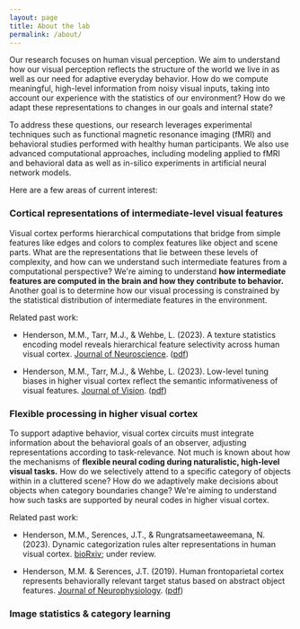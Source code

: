```yaml
---
layout: page
title: About the lab
permalink: /about/
---
```


Our research focuses on human visual perception. We aim to understand how our visual perception reflects the structure of the world we live in as well as our need for adaptive everyday behavior. How do we compute meaningful, high-level information from noisy visual inputs, taking into account our experience with the statistics of our environment? How do we adapt these representations to changes in our goals and internal state? 

To address these questions, our research leverages experimental techniques such as functional magnetic resonance imaging (fMRI) and behavioral studies performed with healthy human participants. We also use advanced computational approaches, including modeling applied to fMRI and behavioral data as well as in-silico experiments in artificial neural network models.

Here are a few areas of current interest:

### Cortical representations of intermediate-level visual features

Visual cortex performs hierarchical computations that bridge from simple features like edges and colors to complex features like object and scene parts. What are the representations that lie between these levels of complexity, and how can we understand such intermediate features from a computational perspective? We're aiming to understand <b>how intermediate features are computed in the brain and how they contribute to behavior.</b> Another goal is to determine how our visual processing is constrained by the statistical distribution of intermediate features in the environment.

Related past work:

* Henderson, M.M., Tarr, M.J., & Wehbe, L. (2023). A texture statistics encoding model reveals hierarchical feature selectivity across human visual cortex. [Journal of Neuroscience](https://doi.org/10.1523/JNEUROSCI.1822-22.2023). ([pdf](papers/JNeuro_2023.pdf))</li>

* Henderson, M.M., Tarr, M.J., & Wehbe, L. (2023). Low-level tuning biases in higher visual cortex reflect the semantic informativeness of visual features. [Journal of Vision](https://doi.org/10.1167/jov.23.4.8). ([pdf](papers/JOV_2023.pdf))


### Flexible processing in higher visual cortex

To support adaptive behavior, visual cortex circuits must integrate information about the behavioral goals of an observer, adjusting representations according to task-relevance. Not much is known about how the mechanisms of <b>flexible neural coding during naturalistic, high-level visual tasks.</b> How do we selectively attend to a specific category of objects within in a cluttered scene? How do we adaptively make decisions about objects when category boundaries change? We're aiming to understand how such tasks are supported by neural codes in higher visual cortex.

Related past work:

* Henderson, M.M., Serences, J.T., & Rungratsameetaweemana, N. (2023). Dynamic categorization rules alter representations in human visual cortex. [bioRxiv](https://doi.org/10.1101/2023.09.11.557257); under review. 

* Henderson, M.M. & Serences, J.T. (2019). Human frontoparietal cortex represents behaviorally relevant
target status based on abstract object features. [Journal of Neurophysiology](https://journals.physiology.org/doi/full/10.1152/jn.00015.2019). ([pdf](papers/JNeuroPhys_2019.pdf))

### Image statistics & category learning

